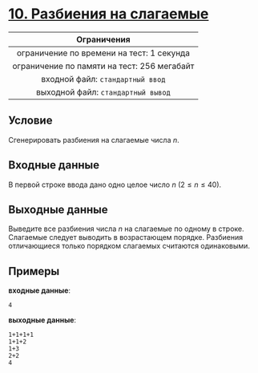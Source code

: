 # [10. Разбиения на слагаемые](Task10.java)

| Ограничения                                 |
|:-------------------------------------------:|
| ограничение по времени на тест: 1 секунда   |
| ограничение по памяти на тест: 256 мегабайт |
| входной файл: `стандартный ввод`            |
| выходной файл: `стандартный вывод`          |

## Условие

Сгенерировать разбиения на слагаемые числа $n$.

## Входные данные

В первой строке ввода дано одно целое число $n$ $(2 \leqslant n \leqslant 40)$.

## Выходные данные

Выведите все разбиения числа $n$ на слагаемые по одному в строке. Слагаемые следует выводить в возрастающем порядке. Разбиения отличающиеся только порядком слагаемых считаются одинаковыми.

## Примеры

**входные данные**:

```text
4
```

**выходные данные**:

```text
1+1+1+1
1+1+2
1+3
2+2
4
```

